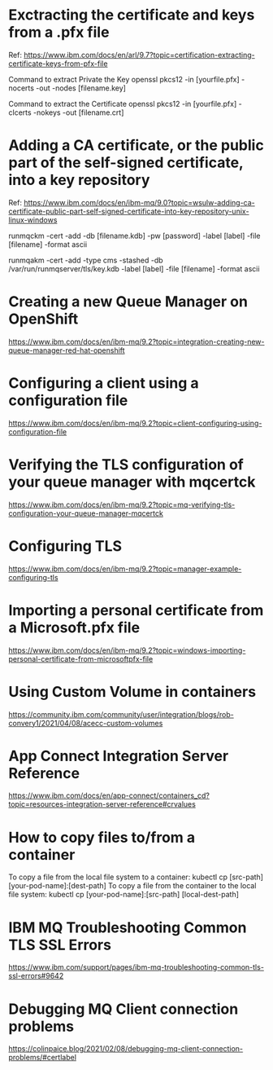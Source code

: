 Exctracting the certificate and keys from a .pfx file
=====================================================
Ref: https://www.ibm.com/docs/en/arl/9.7?topic=certification-extracting-certificate-keys-from-pfx-file

Command to extract Private the Key
openssl pkcs12 -in [yourfile.pfx] -nocerts -out -nodes [filename.key]

Command to extract the Certificate
openssl pkcs12 -in [yourfile.pfx] -clcerts -nokeys -out [filename.crt]


Adding a CA certificate, or the public part of the self-signed certificate, into a key repository
=================================================================================================
Ref: https://www.ibm.com/docs/en/ibm-mq/9.0?topic=wsulw-adding-ca-certificate-public-part-self-signed-certificate-into-key-repository-unix-linux-windows

runmqckm -cert -add -db [filename.kdb] -pw [password] -label [label] -file [filename] -format ascii 

runmqakm -cert -add -type cms -stashed -db /var/run/runmqserver/tls/key.kdb -label [label] -file [filename] -format ascii


Creating a new Queue Manager on OpenShift
=========================================
https://www.ibm.com/docs/en/ibm-mq/9.2?topic=integration-creating-new-queue-manager-red-hat-openshift

Configuring a client using a configuration file
===============================================
https://www.ibm.com/docs/en/ibm-mq/9.2?topic=client-configuring-using-configuration-file

Verifying the TLS configuration of your queue manager with mqcertck
===================================================================
https://www.ibm.com/docs/en/ibm-mq/9.2?topic=mq-verifying-tls-configuration-your-queue-manager-mqcertck

Configuring TLS
===============
https://www.ibm.com/docs/en/ibm-mq/9.2?topic=manager-example-configuring-tls

Importing a personal certificate from a Microsoft.pfx file
==========================================================
https://www.ibm.com/docs/en/ibm-mq/9.2?topic=windows-importing-personal-certificate-from-microsoftpfx-file

Using Custom Volume in containers
=================================
https://community.ibm.com/community/user/integration/blogs/rob-convery1/2021/04/08/acecc-custom-volumes

App Connect Integration Server Reference
========================================
https://www.ibm.com/docs/en/app-connect/containers_cd?topic=resources-integration-server-reference#crvalues

How to copy files to/from a container
==============================================
To copy a file from the local file system to a container: 
kubectl cp [src-path] [your-pod-name]:[dest-path]
To copy a file from the container to the local file system:
kubectl cp [your-pod-name]:[src-path] [local-dest-path]

IBM MQ Troubleshooting Common TLS SSL Errors
=============================================
https://www.ibm.com/support/pages/ibm-mq-troubleshooting-common-tls-ssl-errors#9642

Debugging MQ Client connection problems
=======================================
https://colinpaice.blog/2021/02/08/debugging-mq-client-connection-problems/#certlabel
